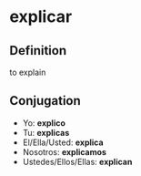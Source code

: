 # explicar

## Definition
to explain

## Conjugation

- Yo: **explico**
- Tu: **explicas**
- El/Ella/Usted: **explica**
- Nosotros: **explicamos**
- Ustedes/Ellos/Ellas: **explican**